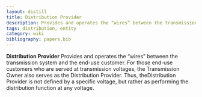 ```yaml
---
layout: distill
title: Distribution Provider
description: Provides and operates the “wires” between the transmission system and the end-use customer.
tags: distribution, entity
category: wiki
bibliography: papers.bib
---
```


**Distribution Provider** <d-cite key="nerc2024glossary"></d-cite> Provides and operates the “wires” between the transmission system and the end-use customer. For those end-use customers who are served at transmission voltages, the Transmission Owner also serves as the Distribution Provider. Thus, theDistribution Provider is not defined by a specific voltage, but rather as performing the distribution function at any voltage.

